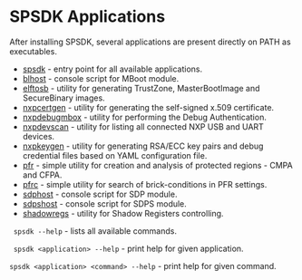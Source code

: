 # SPSDK Applications

After installing SPSDK, several applications are present directly on PATH as executables.

- [spsdk](spsdk_apps.py) - entry point for all available applications.
- [blhost](blhost.py) - console script for MBoot module.
- [elftosb](elftosb.py) - utility for generating TrustZone, MasterBootImage and SecureBinary images.
- [nxpcertgen](nxpcertgen.py) - utility for generating  the self-signed x.509 certificate. 
- [nxpdebugmbox](nxpdebugmbox.py) - utility for performing the Debug Authentication.
- [nxpdevscan](nxpdevscan.py) - utility for listing all connected NXP USB and UART devices.
- [nxpkeygen](nxpkeygen.py) - utility for generating RSA/ECC key pairs and debug credential files based on YAML configuration file.
- [pfr](pfr.py) - simple utility for creation and analysis of protected regions - CMPA and CFPA.
- [pfrc](pfrc.py) - simple utility for search of brick-conditions in PFR settings.
- [sdphost](sdphost.py) - console script for SDP module.
- [sdpshost](sdpshost.py) - console script for SDPS module.
- [shadowregs](shadowregs.py) -  utility for Shadow Registers controlling.
 

`` spsdk --help`` - lists all available commands.

`` spsdk <application> --help`` - print help for given application. 

`` spsdk <application> <command> --help `` - print help for given command.
